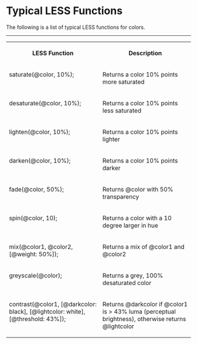 <!-- copy27e2dca36abf4e0b95bec39c73ad8f29 -->

# Typical LESS Functions

The following is a list of typical LESS functions for colors.



****


<table>
<tr>
<th valign="top">

LESS Function



</th>
<th valign="top">

Description



</th>
</tr>
<tr>
<td valign="top">

saturate\(@color, 10%\);



</td>
<td valign="top">

Returns a color 10% points more saturated



</td>
</tr>
<tr>
<td valign="top">

desaturate\(@color, 10%\);



</td>
<td valign="top">

Returns a color 10% points less saturated



</td>
</tr>
<tr>
<td valign="top">

lighten\(@color, 10%\);



</td>
<td valign="top">

Returns a color 10% points lighter



</td>
</tr>
<tr>
<td valign="top">

darken\(@color, 10%\);



</td>
<td valign="top">

Returns a color 10% points darker



</td>
</tr>
<tr>
<td valign="top">

fade\(@color, 50%\);



</td>
<td valign="top">

Returns @color with 50% transparency



</td>
</tr>
<tr>
<td valign="top">

spin\(@color, 10\);



</td>
<td valign="top">

Returns a color with a 10 degree larger in hue



</td>
</tr>
<tr>
<td valign="top">

mix\(@color1, @color2, \[@weight: 50%\]\);



</td>
<td valign="top">

Returns a mix of @color1 and @color2



</td>
</tr>
<tr>
<td valign="top">

greyscale\(@color\);



</td>
<td valign="top">

Returns a grey, 100% desaturated color



</td>
</tr>
<tr>
<td valign="top">

contrast\(@color1, \[@darkcolor: black\], \[@lightcolor: white\], \[@threshold: 43%\]\);



</td>
<td valign="top">

Returns @darkcolor if @color1 is \> 43% luma \(perceptual brightness\), otherwise returns @lightcolor



</td>
</tr>
</table>

